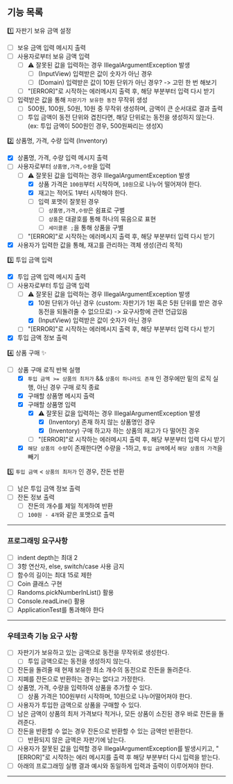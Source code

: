 ## 기능 목록

1️⃣ 자판기 보유 금액 설정

-[ ] 보유 금액 입력 메시지 출력
-[ ] 사용자로부터 보유 금액 입력
    -[ ] ⚠️ 잘못된 값을 입력하는 경우 IllegalArgumentException 발생
        -[ ] (InputView) 입력받은 값이 숫자가 아닌 경우
        -[ ] (Domain) 입력받은 값이 10원 단위가 아닌 경우? -> 고민 한 번 해보기
    -[ ] "[ERROR]"로 시작하는 에러메시지 출력 후, 해당 부분부터 입력 다시 받기
-[ ] 입력받은 값을 통해 `자판기가 보유한 동전` 무작위 생성
    -[ ] 500원, 100원, 50원, 10원 중 무작위 생성하며, 금액이 큰 순서대로 결과 출력
    -[ ] 투입 금액이 동전 단위와 겹친다면, 해당 단위로는 동전을 생성하지 않는다. (ex: 투입 금액이 500원인 경우, 500원짜리는 생성X)

2️⃣ 상품명, 가격, 수량 입력 (Inventory)

-[x] 상품명, 가격, 수량 입력 메시지 출력
-[ ] 사용자로부터 `상품명,가격,수량`을 입력
    -[ ] ⚠️ 잘못된 값을 입력하는 경우 IllegalArgumentException 발생
        -[x] 상품 가격은 `100원`부터 시작하며, `10원`으로 나누어 떨어져야 한다.
        -[x] 재고는 적어도 1부터 시작해야 한다.
        -[ ] 입력 포맷이 잘못된 경우
            -[ ] `상품명,가격,수량`은 쉼표로 구별
            -[ ] `상품`은 대괄호를 통해 하나의 묶음으로 표현
            -[ ] `세미콜론 ;`을 통해 상품을 구별
    -[ ] "[ERROR]"로 시작하는 에러메시지 출력 후, 해당 부분부터 입력 다시 받기
-[x] 사용자가 입력한 값을 통해, 재고를 관리하는 객체 생성(관리 목적)

3️⃣ 투입 금액 입력

-[x] 투입 금액 입력 메시지 출력
-[ ] 사용자로부터 투입 금액 입력
    -[ ] ⚠️ 잘못된 값을 입력하는 경우 IllegalArgumentException 발생
        -[x] 10원 단위가 아닌 경우 (custom: 자판기가 1원 혹은 5원 단위를 받은 경우 동전을 되돌려줄 수 없으므로) -> 요구사항에 관련 언급있음
        -[x] (InputView) 입력받은 값이 숫자가 아닌 경우
    -[ ] "[ERROR]"로 시작하는 에러메시지 출력 후, 해당 부분부터 입력 다시 받기
-[x] 투입 금액 정보 출력

4️⃣ 상품 구매 ✨

-[ ] 상품 구매 로직 반복 실행
    -[x] `투입 금액 >= 상품의 최저가` && `상품이 하나라도 존재` 인 경우에만 밑의 로직 실행, 아닌 경우 구매 로직 종료
    -[x] 구매할 상품명 메시지 출력
    -[x] 구매할 상품명 입력
        -[x] ⚠️ 잘못된 값을 입력하는 경우 IllegalArgumentException 발생
            -[x] (Inventory) 존재 하지 않는 상품명인 경우
            -[x] (Inventory) 구매 하고자 하는 상품의 재고가 다 떨어진 경우
        -[ ] "[ERROR]"로 시작하는 에러메시지 출력 후, 해당 부분부터 입력 다시 받기
    -[x] `해당 상품의 수량`이 존재한다면 수량을 -1하고, `투입 금액`에서 `해당 상품의 가격`을 빼기

5️⃣ `투입 금액` < `상품의 최저가` 인 경우, 잔돈 반환

-[ ] 남은 투입 금액 정보 출력
-[ ] 잔돈 정보 출력
    -[ ] 잔돈의 개수를 제일 적게하여 반환
    -[ ] `100원 - 4개`와 같은 포맷으로 출력

---

### 프로그래밍 요구사항

-[ ] indent depth는 최대 2
-[ ] 3항 연산자, else, switch/case 사용 금지
-[ ] 함수의 길이는 최대 15로 제한
-[ ] Coin 클래스 구현
-[ ] Randoms.pickNumberInList() 활용
-[ ] Console.readLine() 활용
-[ ] ApplicationTest를 통과해야 한다

---

### 우테코측 기능 요구 사항

-[ ] 자판기가 보유하고 있는 금액으로 동전을 무작위로 생성한다.
    -[ ] 투입 금액으로는 동전을 생성하지 않는다.
-[ ] 잔돈을 돌려줄 때 현재 보유한 최소 개수의 동전으로 잔돈을 돌려준다.
-[ ] 지폐를 잔돈으로 반환하는 경우는 없다고 가정한다.
-[ ] 상품명, 가격, 수량을 입력하여 상품을 추가할 수 있다.
    -[ ] 상품 가격은 100원부터 시작하며, 10원으로 나누어떨어져야 한다.
-[ ] 사용자가 투입한 금액으로 상품을 구매할 수 있다.
-[ ] 남은 금액이 상품의 최저 가격보다 적거나, 모든 상품이 소진된 경우 바로 잔돈을 돌려준다.
-[ ] 잔돈을 반환할 수 없는 경우 잔돈으로 반환할 수 있는 금액만 반환한다.
    -[ ] 반환되지 않은 금액은 자판기에 남는다.
-[ ] 사용자가 잘못된 값을 입력할 경우 IllegalArgumentException를 발생시키고, "[ERROR]"로 시작하는 에러 메시지를 출력 후 해당 부분부터 다시 입력을 받는다.
-[ ] 아래의 프로그래밍 실행 결과 예시와 동일하게 입력과 출력이 이루어져야 한다.

---



